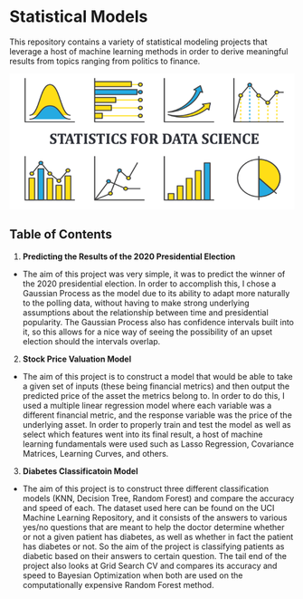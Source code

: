 # Statistical Models
This repository contains a variety of statistical modeling projects that leverage a host of machine learning methods in order to derive meaningful results from topics ranging from politics to finance. 

<p align="center">
  <img src="/images/Stat_Cover.png">
</p>

## Table of Contents
 
1. **Predicting the Results of the 2020 Presidential Election**
- The aim of this project was very simple, it was to predict the winner of the 2020 presidential election. In order to accomplish this, I chose a Gaussian Process as the model due to its ability to adapt more naturally to the polling data, without having to make strong underlying assumptions about the relationship between time and presidential popularity. The Gaussian Process also has confidence intervals built into it, so this allows for a nice way of seeing the possibility of an upset election should the intervals overlap.

2. **Stock Price Valuation Model**
- The aim of this project is to construct a model that would be able to take a given set of inputs (these being financial metrics) and then output the predicted price of the asset the metrics belong to. In order to do this, I used a multiple linear regression model where each variable was a different financial metric, and the response variable was the price of the underlying asset. In order to properly train and test the model as well as select which features went into its final result, a host of machine learning fundamentals were used such as Lasso Regression, Covariance Matrices, Learning Curves, and others.

3. **Diabetes Classificatoin Model**
- The aim of this project is to construct three different classification models (KNN, Decision Tree, Random Forest) and compare the accuracy and speed of each. The dataset used here can be found on the UCI Machine Learning Repository, and it consists of the answers to various yes/no questions that are meant to help the doctor determine whether or not a given patient has diabetes, as well as whether in fact the patient has diabetes or not. So the aim of the project is classifying patients as diabetic based on their answers to certain question. The tail end of the project also looks at Grid Search CV and compares its accuracy and speed to Bayesian Optimization when both are used on the computationally expensive Random Forest method. 
